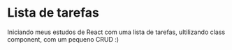 # Lista de tarefas

Iniciando meus estudos de React com uma lista de tarefas, ultilizando class component, com um pequeno CRUD :)
